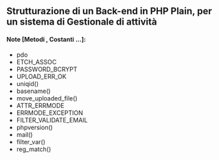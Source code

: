 ## Strutturazione di un Back-end in PHP Plain, per un sistema di Gestionale di attività

#### Note [Metodi , Costanti ...]:
- pdo
- ETCH_ASSOC
- PASSWORD_BCRYPT
- UPLOAD_ERR_OK
- uniqid() 
- basename()
- move_uploaded_file()
- ATTR_ERRMODE
- ERRMODE_EXCEPTION
- FILTER_VALIDATE_EMAIL
- phpversion()
- mail()
- filter_var()
- reg_match()